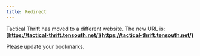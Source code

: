 ```yaml
---
title: Redirect
---
```


Tactical Thrift has moved to a different website. The new URL is: **[https://tactical-thrift.tensouth.net/](https://tactical-thrift.tensouth.net/)**

Please update your bookmarks.
